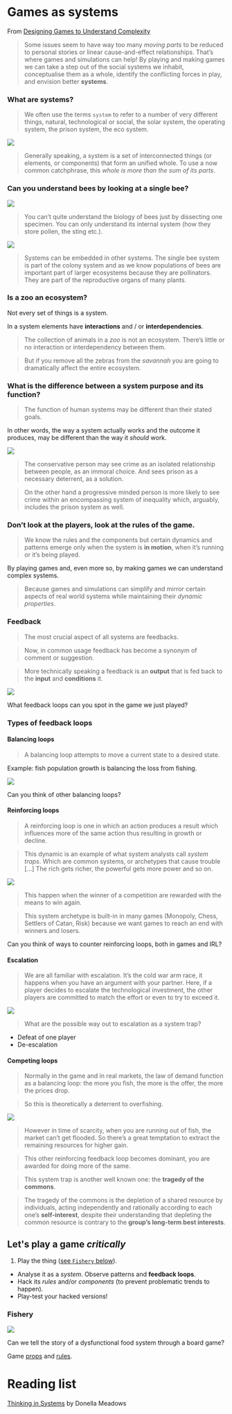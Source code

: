 # Games as systems

From [Designing Games to Understand Complexity](http://www.molleindustria.org/blog/designing-games-to-understand-complexity)

> Some issues seem to have way too many *moving parts* to be reduced to personal stories or linear cause-and-effect relationships. That’s where games and simulations can help! By playing and making games we can take a step out of the social systems we inhabit, conceptualise them as a whole, identify the conflicting forces in play, and envision better **systems**.

### What are **systems**?

> We often use the terms `system` to refer to a number of very different things, natural, technological or social, the solar system, the operating system, the prison system, the eco system.

<!--Without spending too much time, can anyone think of a simple **definition** of system?-->

![](http://www.molleindustria.org/blog/wp-content/uploads/2013/07/interconnection.png)

> Generally speaking, a system is a set of interconnected things (or elements, or components) that form an unified whole. To use a now common catchphrase, this *whole is more than the sum of its parts*.

### Can you understand bees by looking at a single bee?

![](http://www.molleindustria.org/blog/wp-content/uploads/2013/07/bee.png)

> You can’t quite understand the biology of bees just by dissecting one specimen. You can only understand its internal system (how they store pollen, the sting etc.).

![](http://www.molleindustria.org/blog/wp-content/uploads/2013/07/bee_flower.png)

> Systems can be embedded in other systems. The single bee system is part of the colony system and as we know populations of bees are important part of larger ecosystems because they are pollinators. They are part of the reproductive organs of many plants.

### Is a zoo an ecosystem?

Not every set of things is a system.

In a system elements have **interactions** and / or **interdependencies**.

> The collection of animals in a *zoo* is not an ecosystem. There’s little or no interaction or interdependency between them.

> But if you remove all the zebras from the *savannah* you are going to dramatically affect the entire ecosystem.

### What is the difference between a system **purpose** and its  **function**?

> The function of human systems may be different than their stated goals.

In other words, the way a system actually works and the outcome it produces, may be different than the way it *should* work.

<!-- Think about a few [...]systems. -->

![](http://www.molleindustria.org/blog/wp-content/uploads/2013/07/crime.png)

> The conservative person may see crime as an isolated relationship between people, as an immoral choice. And sees prison as a necessary deterrent, as a solution.

> On the other hand a progressive minded person is more likely to see crime within an encompassing system of inequality which, arguably, includes the prison system as well.

###  Don’t look at the **players**, look at the **rules** of the game.

> We know the rules and the components but certain dynamics and patterns emerge only when the system is **in motion**, when it’s running or it’s being played.

By playing games and, even more so, by making games we can understand complex systems.

> Because games and simulations can simplify and mirror certain aspects of real world systems while maintaining their *dynamic properties*.

### Feedback

> The most crucial aspect of all systems are feedbacks.

> Now, in common usage feedback has become a synonym of comment or suggestion.

> More technically speaking a feedback is an **output** that is fed back to the **input** and **conditions** it.

![](http://www.molleindustria.org/blog/wp-content/uploads/2013/07/feedback-system.png)

What feedback loops can you spot in the game we just played?

### Types of feedback loops

#### Balancing loops

> A balancing loop attempts to move a current state to a desired state.

Example: fish population growth is balancing the loss from fishing.

![](http://www.molleindustria.org/blog/wp-content/uploads/2013/07/balancing.png)

Can you think of other balancing loops?

#### Reinforcing loops

> A reinforcing loop is one in which an action produces a result which influences more of the same action thus resulting in growth or decline.

> This dynamic is an example of what system analysts call *system traps*. Which are common systems, or archetypes that cause trouble [...] The rich gets richer, the powerful gets more power and so on.

![](http://www.molleindustria.org/blog/wp-content/uploads/2013/07/reinforcing-loop.png)

> This happen when the winner of a competition are rewarded with the means to win again.

> This system archetype is built-in in many games (Monopoly, Chess, Settlers of Catan, Risk) because we want games to reach an end with winners and losers.

Can you think of ways to counter reinforcing loops, both in games and IRL? 

<!--Some examples:
-Limiting the rewards (antitrust)
-Balancing systems (taxes, affirmative action)
-Levelling the competition (debt cancellation, tax inheritance, meritocracy and access)-->

#### Escalation

> We are all familiar with escalation. It’s the cold war arm race, it happens when you have an argument with your partner. Here, if a player decides to escalate the technological investment, the other players are committed to match the effort or even to try to exceed it.

![](http://www.molleindustria.org/blog/wp-content/uploads/2013/07/escalation.png)

> What are the possible way out to escalation as a system trap?

* Defeat of one player
* De-escalation

#### Competing loops

> Normally in the game and in real markets, the law of demand function as a balancing loop: the more you fish, the more is the offer, the more the prices drop.

> So this is theoretically a deterrent to overfishing.

![](http://www.molleindustria.org/blog/wp-content/uploads/2013/07/overfishing.png)

> However in time of scarcity, when you are running out of fish, the market can’t get flooded.
So there’s a great temptation to extract the remaining resources for higher gain.

> This other reinforcing feedback loop becomes dominant, you are awarded for doing more of the same.

> This system trap is another well known one: the **tragedy of the commons**.

> The tragedy of the commons is the depletion of a shared resource by individuals, acting independently and rationally according to each one’s **self-interest**, despite their understanding that depleting the common resource is contrary to the **group’s long-term best interests**.


## Let's play a game *critically*

1. Play the thing ([see `Fishery` below](#fishery)).
* Analyse it as a *system*. Observe patterns and **feedback loops**.
* Hack its *rules* and/or *components* (to prevent problematic trends to happen).
* Play-test your hacked versions!

### Fishery 

![](http://www.molleindustria.org/blog/wp-content/uploads/2013/07/fishing_game_small1.png)

Can we tell the story of a dysfunctional food system through a board game?

Game [props](http://www.molleindustria.org/blog/wp-content/uploads/2013/07/Fishing-Game.pdf) and [rules](http://www.molleindustria.org/blog/wp-content/uploads/2013/07/Fishing-Game-Rules.pdf).


# Reading list

[Thinking in Systems](http://www.chelseagreen.com/thinking-in-systems) by Donella Meadows